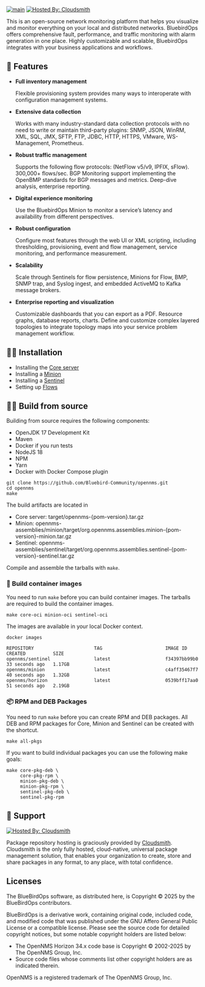 [![main](https://github.com/Bluebird-Community/opennms/actions/workflows/main.yml/badge.svg)](https://github.com/Bluebird-Community/opennms/actions/workflows/main.yml) [![Hosted By: Cloudsmith](https://img.shields.io/badge/OSS%20hosting%20by-cloudsmith-blue?logo=cloudsmith&style=flat-square)](https://cloudsmith.com)

This is an open-source network monitoring platform that helps you visualize and monitor everything on your local and distributed networks.
BluebirdOps offers comprehensive fault, performance, and traffic monitoring with alarm generation in one place.
Highly customizable and scalable, BluebirdOps integrates with your business applications and workflows.

## 🦄 Features

* **Full inventory management**

	Flexible provisioning system provides many ways to interoperate with configuration management systems.

* **Extensive data collection**

	Works with many industry-standard data collection protocols with no need to write or maintain third-party plugins: SNMP, JSON, WinRM, XML, SQL, JMX, SFTP, FTP, JDBC, HTTP, HTTPS, VMware, WS-Management, Prometheus.

* **Robust traffic management**

	Supports the following flow protocols: (NetFlow v5/v9, IPFIX, sFlow). 300,000+ flows/sec. BGP Monitoring support implementing the OpenBMP standards for BGP messages and metrics. Deep-dive analysis, enterprise reporting.

* **Digital experience monitoring**

	 Use the BluebirdOps Minion to monitor a service’s latency and availability from different perspectives.

* **Robust configuration**

	Configure most features through the web UI or XML scripting, including thresholding, provisioning, event and flow management, service monitoring, and performance measurement.

* **Scalability**

	Scale through Sentinels for flow persistence, Minions for Flow, BMP, SNMP trap, and Syslog ingest, and embedded ActiveMQ to Kafka message brokers.

* **Enterprise reporting and  visualization**

	Customizable dashboards that you can export as a PDF. Resource graphs, database reports, charts. Define and customize complex layered topologies to integrate topology maps into your service problem management workflow.

## 👩‍🏭 Installation

* Installing the [Core server](docs/modules/deployment/pages/core/getting-started.adoc)
* Installing a [Minion](docs/modules/deployment/pages/minion/install.adoc)
* Installing a [Sentinel](docs/modules/deployment/pages/sentinel/runtime/install.adoc)
* Setting up [Flows](docs/modules/operation/pages/deep-dive/flows/basic.adoc)

## 👩‍🔬 Build from source

Building from source requires the following components:

* OpenJDK 17 Development Kit
* Maven
* Docker if you run tests
* NodeJS 18
* NPM
* Yarn
* Docker with Docker Compose plugin

```console
git clone https://github.com/Bluebird-Community/opennms.git
cd opennms
make
```

The build artifacts are located in

* Core server: target/opennms-{pom-version}.tar.gz
* Minion: opennms-assemblies/minion/target/org.opennms.assemblies.minion-{pom-version}-minion.tar.gz
* Sentinel: opennms-assemblies/sentinel/target/org.opennms.assemblies.sentinel-{pom-version}-sentinel.tar.gz

Compile and assemble the tarballs with `make`.

### 🐳 Build container images

You need to run `make` before you can build container images.
The tarballs are required to build the container images.

```console
make core-oci minion-oci sentinel-oci
```

The images are available in your local Docker context.

```console
docker images

REPOSITORY                      TAG                       IMAGE ID       CREATED          SIZE
opennms/sentinel                latest                    f34397bb99b0   33 seconds ago   1.17GB
opennms/minion                  latest                    c4aff35467f7   40 seconds ago   1.32GB
opennms/horizon                 latest                    0539bff17aa0   51 seconds ago   2.19GB
```


### 📦 RPM and DEB Packages

You need to run `make` before you can create RPM and DEB packages.
All DEB and RPM packages for Core, Minion and Sentinel can be created with the shortcut.

```console
make all-pkgs
```

If you want to build individual packages you can use the following make goals:

```console
make core-pkg-deb \
     core-pkg-rpm \
     minion-pkg-deb \
     minion-pkg-rpm \
     sentinel-pkg-deb \
     sentinel-pkg-rpm
```

## 🌈 Support

[![Hosted By: Cloudsmith](https://img.shields.io/badge/OSS%20hosting%20by-cloudsmith-blue?logo=cloudsmith&style=for-the-badge)](https://cloudsmith.com)

Package repository hosting is graciously provided by  [Cloudsmith](https://cloudsmith.com).
Cloudsmith is the only fully hosted, cloud-native, universal package management solution, that
enables your organization to create, store and share packages in any format, to any place, with total
confidence.

## Licenses

The BlueBirdOps software, as distributed here, is Copyright © 2025 by the BlueBirdOps contributors.

BlueBirdOps is a derivative work, containing original code, included code, and modified code that was published under the GNU Affero General Public License or a compatible license. Please see the source code for detailed copyright notices, but some notable copyright holders are listed below:

* The OpenNMS Horizon 34.x code base is Copyright © 2002-2025 by The OpenNMS Group, Inc.
* Source code files whose comments list other copyright holders are as indicated therein.

OpenNMS is a registered trademark of The OpenNMS Group, Inc. 
